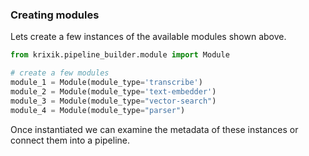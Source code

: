 ### Creating modules

Lets create a few instances of the available modules shown above.


```python
from krixik.pipeline_builder.module import Module

# create a few modules
module_1 = Module(module_type='transcribe')
module_2 = Module(module_type='text-embedder')
module_3 = Module(module_type="vector-search")
module_4 = Module(module_type="parser")
```

Once instantiated we can examine the metadata of these instances or connect them into a pipeline.